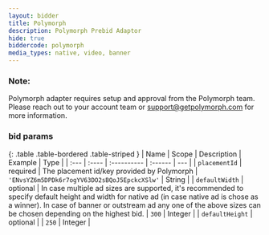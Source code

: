 ```yaml
---
layout: bidder
title: Polymorph
description: Polymorph Prebid Adaptor
hide: true
biddercode: polymorph
media_types: native, video, banner
---
```


### Note:
Polymorph adapter requires setup and approval from the Polymorph team. Please reach out to your account team or support@getpolymorph.com for more information.

### bid params

{: .table .table-bordered .table-striped }
| Name | Scope | Description | Example | Type |
| :--- | :---- | :---------- | :------ | --- |
| `placementId` | required | The placement id/key provided by Polymorph | `'ENvsYZ6m5DPDk6r7ogYV63DO2sBQoJ5EpckcXSlw'` | String |
| `defaultWidth` | optional | In case multiple ad sizes are supported, it's recommended to specify default height and width for native ad (in case native ad is chose as a winner). In case of banner or outstream ad any one of the above sizes can be chosen depending on the highest bid. | `300` |  Integer     |
| `defaultHeight` | optional |  | `250` |  Integer      |
